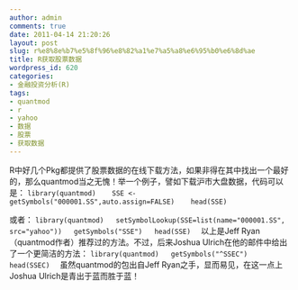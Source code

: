 ```yaml
---
author: admin
comments: true
date: 2011-04-14 21:20:26
layout: post
slug: r%e8%8e%b7%e5%8f%96%e8%82%a1%e7%a5%a8%e6%95%b0%e6%8d%ae
title: R获取股票数据
wordpress_id: 620
categories:
- 金融投资分析(R)
tags:
- quantmod
- r
- yahoo
- 数据
- 股票
- 获取数据
---
```


R中好几个Pkg都提供了股票数据的在线下载方法，如果非得在其中找出一个最好的，那么quantmod当之无愧！举一个例子，譬如下载沪市大盘数据，代码可以是：
`
library(quantmod)   
SSE <- getSymbols("000001.SS",auto.assign=FALSE)   
head(SSE) 
` 

或者：
`
library(quantmod)  
setSymbolLookup(SSE=list(name="000001.SS", src="yahoo"))  
getSymbols("SSE")  
head(SSE)  
`
以上是Jeff Ryan（quantmod作者）推荐过的方法。不过，后来Joshua Ulrich在他的邮件中给出了一个更简洁的方法：
`
library(quantmod)  
getSymbols("^SSEC")  
head(SSEC)  
`
虽然quantmod的包出自Jeff Ryan之手，显而易见，在这一点上Joshua Ulrich是青出于蓝而胜于蓝！

